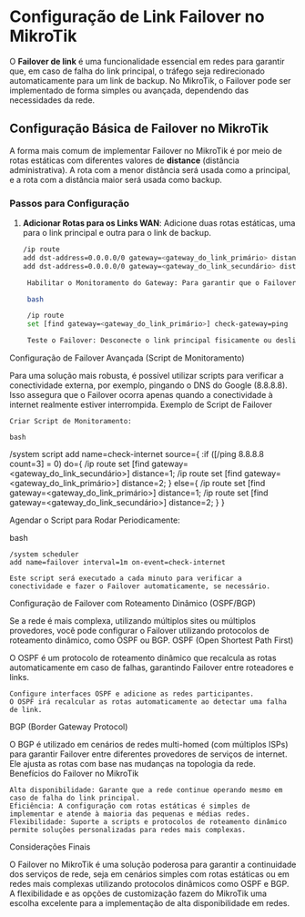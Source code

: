 # Configuração de Link Failover no MikroTik

O **Failover de link** é uma funcionalidade essencial em redes para garantir que, em caso de falha do link principal, o tráfego seja redirecionado automaticamente para um link de backup. No MikroTik, o Failover pode ser implementado de forma simples ou avançada, dependendo das necessidades da rede.

## Configuração Básica de Failover no MikroTik

A forma mais comum de implementar Failover no MikroTik é por meio de rotas estáticas com diferentes valores de **distance** (distância administrativa). A rota com a menor distância será usada como a principal, e a rota com a distância maior será usada como backup.

### Passos para Configuração

1. **Adicionar Rotas para os Links WAN**:
   Adicione duas rotas estáticas, uma para o link principal e outra para o link de backup.

   ```bash
   /ip route
   add dst-address=0.0.0.0/0 gateway=<gateway_do_link_primário> distance=1
   add dst-address=0.0.0.0/0 gateway=<gateway_do_link_secundário> distance=2

    Habilitar o Monitoramento do Gateway: Para garantir que o Failover funcione corretamente, habilite o monitoramento do gateway. Isso fará com que o MikroTik pingue o gateway do link primário para verificar sua conectividade.

    bash

    /ip route
    set [find gateway=<gateway_do_link_primário>] check-gateway=ping

    Teste o Failover: Desconecte o link principal fisicamente ou desligue o modem do ISP para verificar se o roteador alterna para o link secundário.

Configuração de Failover Avançada (Script de Monitoramento)

Para uma solução mais robusta, é possível utilizar scripts para verificar a conectividade externa, por exemplo, pingando o DNS do Google (8.8.8.8). Isso assegura que o Failover ocorra apenas quando a conectividade à internet realmente estiver interrompida.
Exemplo de Script de Failover

    Criar Script de Monitoramento:

    bash

/system script
add name=check-internet source={
    :if ([/ping 8.8.8.8 count=3] = 0) do={
        /ip route set [find gateway=<gateway_do_link_secundário>] distance=1;
        /ip route set [find gateway=<gateway_do_link_primário>] distance=2;
    } else={
        /ip route set [find gateway=<gateway_do_link_primário>] distance=1;
        /ip route set [find gateway=<gateway_do_link_secundário>] distance=2;
    }
}

Agendar o Script para Rodar Periodicamente:

bash

    /system scheduler
    add name=failover interval=1m on-event=check-internet

    Este script será executado a cada minuto para verificar a conectividade e fazer o Failover automaticamente, se necessário.

Configuração de Failover com Roteamento Dinâmico (OSPF/BGP)

Se a rede é mais complexa, utilizando múltiplos sites ou múltiplos provedores, você pode configurar o Failover utilizando protocolos de roteamento dinâmico, como OSPF ou BGP.
OSPF (Open Shortest Path First)

O OSPF é um protocolo de roteamento dinâmico que recalcula as rotas automaticamente em caso de falhas, garantindo Failover entre roteadores e links.

    Configure interfaces OSPF e adicione as redes participantes.
    O OSPF irá recalcular as rotas automaticamente ao detectar uma falha de link.

BGP (Border Gateway Protocol)

O BGP é utilizado em cenários de redes multi-homed (com múltiplos ISPs) para garantir Failover entre diferentes provedores de serviços de internet. Ele ajusta as rotas com base nas mudanças na topologia da rede.
Benefícios do Failover no MikroTik

    Alta disponibilidade: Garante que a rede continue operando mesmo em caso de falha do link principal.
    Eficiência: A configuração com rotas estáticas é simples de implementar e atende à maioria das pequenas e médias redes.
    Flexibilidade: Suporte a scripts e protocolos de roteamento dinâmico permite soluções personalizadas para redes mais complexas.

Considerações Finais

O Failover no MikroTik é uma solução poderosa para garantir a continuidade dos serviços de rede, seja em cenários simples com rotas estáticas ou em redes mais complexas utilizando protocolos dinâmicos como OSPF e BGP. A flexibilidade e as opções de customização fazem do MikroTik uma escolha excelente para a implementação de alta disponibilidade em redes.
